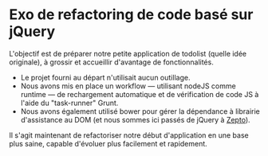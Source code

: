 # Exo de refactoring de code basé sur jQuery

L'objectif est de préparer notre petite application de todolist (quelle idée originale), à grossir et accueillir d'avantage de fonctionnalités.

* Le projet fourni au départ n'utilisait aucun outillage.
* Nous avons mis en place un workflow — utilisant nodeJS comme runtime — de rechargement automatique et de vérification de code JS à l'aide du "task-runner" Grunt.
* Nous avons également utilisé bower pour gérer la dépendance à librairie d'assistance au DOM (et nous sommes ici passés de jQuery à [Zepto](http://zeptojs.com/)).

Il s'agit maintenant de refactoriser notre début d'application en une base plus saine, capable d'évoluer plus facilement et rapidement.





